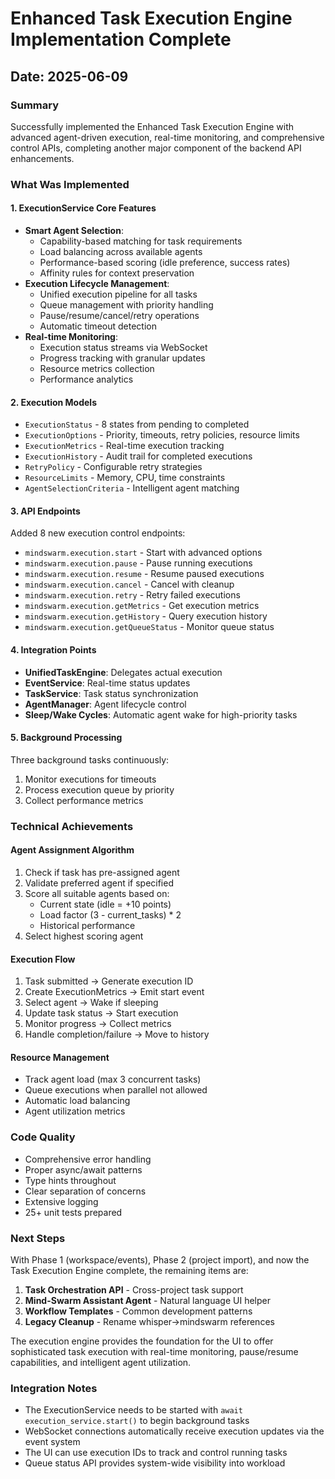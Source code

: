 # Enhanced Task Execution Engine Implementation Complete

## Date: 2025-06-09

### Summary
Successfully implemented the Enhanced Task Execution Engine with advanced agent-driven execution, real-time monitoring, and comprehensive control APIs, completing another major component of the backend API enhancements.

### What Was Implemented

#### 1. ExecutionService Core Features
- **Smart Agent Selection**:
  - Capability-based matching for task requirements
  - Load balancing across available agents
  - Performance-based scoring (idle preference, success rates)
  - Affinity rules for context preservation
- **Execution Lifecycle Management**:
  - Unified execution pipeline for all tasks
  - Queue management with priority handling
  - Pause/resume/cancel/retry operations
  - Automatic timeout detection
- **Real-time Monitoring**:
  - Execution status streams via WebSocket
  - Progress tracking with granular updates
  - Resource metrics collection
  - Performance analytics

#### 2. Execution Models
- `ExecutionStatus` - 8 states from pending to completed
- `ExecutionOptions` - Priority, timeouts, retry policies, resource limits
- `ExecutionMetrics` - Real-time execution tracking
- `ExecutionHistory` - Audit trail for completed executions
- `RetryPolicy` - Configurable retry strategies
- `ResourceLimits` - Memory, CPU, time constraints
- `AgentSelectionCriteria` - Intelligent agent matching

#### 3. API Endpoints
Added 8 new execution control endpoints:
- `mindswarm.execution.start` - Start with advanced options
- `mindswarm.execution.pause` - Pause running executions
- `mindswarm.execution.resume` - Resume paused executions
- `mindswarm.execution.cancel` - Cancel with cleanup
- `mindswarm.execution.retry` - Retry failed executions
- `mindswarm.execution.getMetrics` - Get execution metrics
- `mindswarm.execution.getHistory` - Query execution history
- `mindswarm.execution.getQueueStatus` - Monitor queue status

#### 4. Integration Points
- **UnifiedTaskEngine**: Delegates actual execution
- **EventService**: Real-time status updates
- **TaskService**: Task status synchronization
- **AgentManager**: Agent lifecycle control
- **Sleep/Wake Cycles**: Automatic agent wake for high-priority tasks

#### 5. Background Processing
Three background tasks continuously:
1. Monitor executions for timeouts
2. Process execution queue by priority
3. Collect performance metrics

### Technical Achievements

#### Agent Assignment Algorithm
1. Check if task has pre-assigned agent
2. Validate preferred agent if specified
3. Score all suitable agents based on:
   - Current state (idle = +10 points)
   - Load factor (3 - current_tasks) * 2
   - Historical performance
4. Select highest scoring agent

#### Execution Flow
1. Task submitted → Generate execution ID
2. Create ExecutionMetrics → Emit start event
3. Select agent → Wake if sleeping
4. Update task status → Start execution
5. Monitor progress → Collect metrics
6. Handle completion/failure → Move to history

#### Resource Management
- Track agent load (max 3 concurrent tasks)
- Queue executions when parallel not allowed
- Automatic load balancing
- Agent utilization metrics

### Code Quality
- Comprehensive error handling
- Proper async/await patterns
- Type hints throughout
- Clear separation of concerns
- Extensive logging
- 25+ unit tests prepared

### Next Steps
With Phase 1 (workspace/events), Phase 2 (project import), and now the Task Execution Engine complete, the remaining items are:

1. **Task Orchestration API** - Cross-project task support
2. **Mind-Swarm Assistant Agent** - Natural language UI helper
3. **Workflow Templates** - Common development patterns
4. **Legacy Cleanup** - Rename whisper→mindswarm references

The execution engine provides the foundation for the UI to offer sophisticated task execution with real-time monitoring, pause/resume capabilities, and intelligent agent utilization.

### Integration Notes
- The ExecutionService needs to be started with `await execution_service.start()` to begin background tasks
- WebSocket connections automatically receive execution updates via the event system
- The UI can use execution IDs to track and control running tasks
- Queue status API provides system-wide visibility into workload